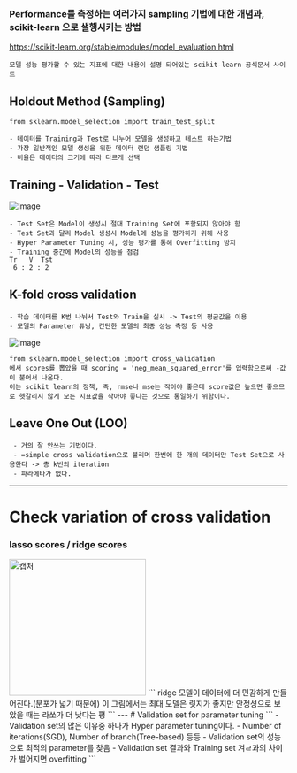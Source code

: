 ### Performance를 측정하는 여러가지 sampling 기법에 대한 개념과, scikit-learn 으로 샐행시키는 방법


https://scikit-learn.org/stable/modules/model_evaluation.html
```
모델 성능 평가할 수 있는 지표에 대한 내용이 설명 되어있는 scikit-learn 공식문서 사이트
```


## Holdout Method (Sampling)
```python3
from sklearn.model_selection import train_test_split
```
```
- 데이터를 Training과 Test로 나누어 모델을 생성하고 테스트 하는기법
- 가장 일반적인 모델 생성을 위한 데이터 랜덤 샘플링 기법
- 비율은 데이터의 크기에 따라 다르게 선택 
```

## Training - Validation - Test
![image](https://user-images.githubusercontent.com/34879309/73653289-33875000-46cc-11ea-89ea-846289bd33a5.png)
```
- Test Set은 Model이 생성시 절대 Training Set에 포함되지 않아야 함
- Test Set과 달리 Model 생성시 Model에 성능을 평가하기 위해 사용
- Hyper Parameter Tuning 시, 성능 평가를 통해 Overfitting 방지
- Training 중간에 Model의 성능을 점검
Tr   V  Tst
 6 : 2 : 2
```

## K-fold cross validation
```
- 학습 데이터를 K번 나눠서 Test와 Train을 실시 -> Test의 평균값을 이용
- 모델의 Parameter 튜닝, 간단한 모델의 최종 성능 측정 등 사용
```
![image](https://user-images.githubusercontent.com/34879309/73653536-b5777900-46cc-11ea-8812-447a84294eb6.png)
```
from sklearn.model_selection import cross_validation
에서 scores를 뽑았을 때 scoring = 'neg_mean_squared_error'를 입력함으로써 -값이 붙어서 나온다.
이는 scikit learn의 정책, 즉, rmse나 mse는 작아야 좋은데 score값은 높으면 좋으므로 헷갈리지 않게 모든 지표값을 작아야 좋다는 것으로 통일하기 위함이다.

```

## Leave One Out (LOO)
```
 - 거의 잘 안쓰는 기법이다.
 - =simple cross validation으로 불리며 한번에 한 개의 데이터만 Test Set으로 사용한다 -> 총 k번의 iteration
 - 파라메타가 없다.
```
---
# Check variation of cross validation
### lasso scores /  ridge scores
<img width="247" alt="캡처" src="https://user-images.githubusercontent.com/34879309/73716040-472cc800-4759-11ea-8aad-2ab656a70534.PNG">
```
ridge 모델이 데이터에 더 민감하게 만들어진다.(분포가 넓기 때문에)
이 그림에서는 최대 모델은 릿지가 좋지만
안정성으로 보았을 때는 라쏘가 더 낫다는 평
```
---
# Validation set for parameter tuning
```
 - Validation set의 많은 이유중 하나가 Hyper parameter tuning이다.
 - Number of iterations(SGD), Number of branch(Tree-based) 등등
 - Validation set의 성능으로 최적의 parameter를 찾음
 - Validation set 결과와 Training set 겨ㄹ과의 차이가 벌어지면 overfitting
```


